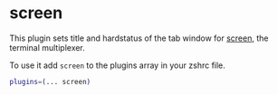 # screen

This plugin sets title and hardstatus of the tab window for
[screen](https://www.gnu.org/software/screen/), the terminal multiplexer.

To use it add `screen` to the plugins array in your zshrc file.

```zsh
plugins=(... screen)
```

